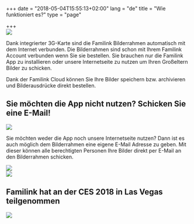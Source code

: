 +++
date = "2018-05-04T15:55:13+02:00"
lang = "de"
title = "Wie funktioniert es?"
type = "page"

+++
<img src="/img/landing/schema.jpg" class="img img-responsive" style="display: block; margin: 0 auto;"/>

Dank integrierter 3G-Karte sind die Familink Bilderrahmen automatisch mit dem Internet verbunden. Die Bilderrahmen sind schon mit Ihrem Familink Account verbunden wenn Sie sie bestellen.
Sie brauchen nur die Familink App zu installieren oder unsere Internetseite zu nutzen um Ihren Großeltern Bilder zu schicken.

Dank der Familink Cloud können Sie Ihre Bilder speichern bzw. archivieren und Bilderausdrücke direkt bestellen.

## Sie möchten die App nicht nutzen? Schicken Sie eine E-Mail!

<img src="/img/landing/email.jpg" class="img img-responsive" style="display: block; margin: 0 auto;"/>

Sie möchten weder die App noch unsere Internetseite nutzen? Dann ist es auch möglich dem Bilderrahmen eine eigene E-Mail Adresse zu geben. Mit dieser können alle berechtigten Personen Ihre Bilder direkt per E-Mail an den Bilderrahmen schicken.

<img src="/img/landing/back.jpg" class="img img-responsive" style="display: block; margin: 0 auto;"/>

<img src="/img/landing/ces.png" class="img img-responsive" style="display: block; margin: 0 auto;"/>

## Familink hat an der CES 2018 in Las Vegas teilgenommen

<img src="https://res.cloudinary.com/familink/image/upload/c_scale,q_59,w_800/v1526459104/banniere-presse_de.png" class="img img-responsive" style="display: block; margin: 0 auto;"/>